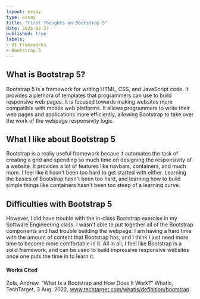 ```yaml
---
layout: essay
type: essay
title: "First Thoughts on Bootstrap 5"
date: 2025-02-27
published: true
labels:
- UI Frameworks
- Bootstrap 5
---
```


## What is Bootstrap 5?
Bootstrap 5 is a framework for writing HTML, CSS, and JavaScript code. It provides a plethora of templates that programmers can use to build responsive web pages. It is focused towards making websites more compatible with mobile web platforms. It allows programmers to write their web pages and applications more efficiently, allowing Bootstrap to take over the work of the webpage responsivity logic. 

## What I like about Bootstrap 5
Bootstrap is a really useful framework becaue it automates the task of creating a grid and spending so much time on designing the responsivity of a website. It provides a lot of features like navbars, containers, and much more. I feel like it hasn't been too hard to get started with either. Learning the basics of Bootstrap hasn't been too hard, and learning how to build simple things like containers hasn't been too steep of a learning curve. 

## Difficulties with Bootstrap 5
However, I did have trouble with the in-class Bootstrap exercise in my Software Engineering class. I wasn't able to put together all of the Bootstrap components and had trouble building the webpage. I am having a hard time with the amount of content that Bootstrap has, and I think I just need more time to become more comfortable in it. All in all, I feel like Bootstrap is a solid framework, and can be used to build impressive responsive websites once one puts the time in to learn it. 

#### Works Cited
Zola, Andrew. “What Is a Bootstrap and How Does It Work?” WhatIs, TechTarget, 3 Aug. 2022, www.techtarget.com/whatis/definition/bootstrap. 
